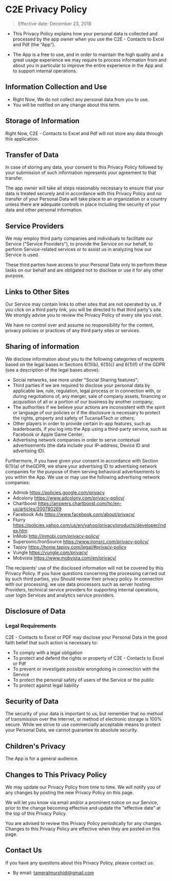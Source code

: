 # C2E Privacy Policy
> Effective date: December 23, 2018

- This Privacy Policy explains how your personal data is collected and processed by
the app owner when you use the C2E - Contacts to Excel and Pdf
(the “App”).

- The App is a free to use, and in order to maintain the high quality and a great usage
experience we may require to process information from and about you in particular to
improve the entire experience in the App and to support internal operations.

## Information Collection and Use
- Right Now, We do not collect any personal data from you to use.
- You will be notified on any change about this term.

## Storage of Information
Right Now, C2E - Contacts to Excel and Pdf will not store any data through this
application.

## Transfer of Data
In case of storing any data, your consent to this Privacy Policy followed by your
submission of such information represents your agreement to that transfer.

The app owner will take all steps reasonably necessary to ensure that your data is
treated securely and in accordance with this Privacy Policy and no transfer of your
Personal Data will take place to an organization or a country unless there are adequate
controls in place including the security of your data and other personal information.

## Service Providers
We may employ third party companies and individuals to facilitate our Service ("Service
Providers"), to provide the Service on our behalf, to perform Service-related services or
to assist us in analyzing how our Service is used.

These third parties have access to your Personal Data only to perform these tasks on
our behalf and are obligated not to disclose or use it for any other purpose.

## Links to Other Sites
Our Service may contain links to other sites that are not operated by us. If you click on a
third party link, you will be directed to that third party's site. We strongly advise you to
review the Privacy Policy of every site you visit.

We have no control over and assume no responsibility for the content, privacy policies
or practices of any third party sites or services.

## Sharing of information
We disclose information about you to the following categories of recipients based on the
legal bases in Sections 6(1)(b), 6(1)(c) and 6(1)(f) of the GDPR (see a description of the
legal bases above):

- Social networks, see more under "Social Sharing features";
- Third parties if we are required to disclose your personal data by applicable law, rule,
regulation, legal process or in connection with, or during negotiations of, any merger,
sale of company assets, financing or acquisition of all or a portion of our business by
another company;
- The authorities if we believe your actions are inconsistent with the spirit or language of
our policies or if the disclosure is necessary to protect the rights, property and safety of
Tucana4Tech or others;
- Other players in order to provide certain in-app features, such as leaderboards, if you
log into the App using a third-party service, such as Facebook or Apple Game Center;
- Advertising network companies in order to serve contextual advertisements (the data
include your IP-address, Device ID and advertising ID).

Furthermore, if you have given your consent in accordance with Section 6(1)(a) of theGDPR, we share your advertising ID to advertising network companies for the purpose of them serving behavioral advertisements to you within the App. We use or may use the following advertising network companies:
- Admob https://policies.google.com/privacy
- Adcolony https://www.adcolony.com/privacy-policy/
- Chartboost https://answers.chartboost.com/hc/en-us/articles/200780269
- Facebook Ads https://www.facebook.com/about/privacy/
- Flurry https://policies.yahoo.com/us/en/yahoo/privacy/products/developer/index.htm
- InMobi http://inmobi.com/privacy-policy/
- Supersonic/IronSource https://www.ironsrc.com/privacy-policy/
- Tapjoy https://home.tapjoy.com/legal/#privacy-policy
- Vungle https://vungle.com/privacy/
- Mobvista https://www.mobvista.com/en/privacy/
  
The recipients' use of the disclosed information will not be covered by this Privacy Policy.
If you have questions concerning the processing carried out by such third parties, you
Should review their privacy policy.
In connection with our processing, we use data processors such as server hosting Providers, 
technical service providers for supporting internal operations, user login Services and analytics service providers.

## Disclosure of Data
### Legal Requirements
C2E - Contacts to Excel or PDF may disclose your Personal Data in the good faith
belief that such action is necessary to:
- To comply with a legal obligation
- To protect and defend the rights or property of C2E - Contacts to Excel or Pdf
- To prevent or investigate possible wrongdoing in connection with the Service
- To protect the personal safety of users of the Service or the public
- To protect against legal liability

## Security of Data
The security of your data is important to us, but remember that no method of
transmission over the Internet, or method of electronic storage is 100% secure. While
we strive to use commercially acceptable means to protect your Personal Data, we
cannot guarantee its absolute security.

## Children's Privacy
The App is for a general audience.

## Changes to This Privacy Policy
We may update our Privacy Policy from time to time. We will notify you of any changes
by posting the new Privacy Policy on this page.

We will let you know via email and/or a prominent notice on our Service, prior to the
change becoming effective and update the "effective date" at the top of this Privacy Policy.

You are advised to review this Privacy Policy periodically for any changes. Changes to
this Privacy Policy are effective when they are posted on this page.

## Contact Us
If you have any questions about this Privacy Policy, please contact us:
- By email: tameralmurshidi@gmail.com
